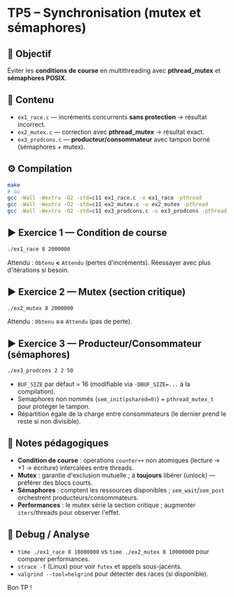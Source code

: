 # TP5 – Synchronisation (mutex et sémaphores)

## 🎯 Objectif
Éviter les **conditions de course** en multithreading avec **pthread_mutex** et **sémaphores POSIX**.

## 📁 Contenu
- `ex1_race.c` — incréments concurrents **sans protection** → résultat incorrect.
- `ex2_mutex.c` — correction avec **pthread_mutex** → résultat exact.
- `ex3_prodcons.c` — **producteur/consommateur** avec tampon borné (sémaphores + mutex).

## ⚙️ Compilation
```bash
make
# ou
gcc -Wall -Wextra -O2 -std=c11 ex1_race.c -o ex1_race -pthread
gcc -Wall -Wextra -O2 -std=c11 ex2_mutex.c -o ex2_mutex -pthread
gcc -Wall -Wextra -O2 -std=c11 ex3_prodcons.c -o ex3_prodcons -pthread
```

## ▶️ Exercice 1 — Condition de course
```bash
./ex1_race 8 2000000
```
Attendu : `Obtenu` **<** `Attendu` (pertes d'incréments). Réessayer avec plus d'itérations si besoin.

## ▶️ Exercice 2 — Mutex (section critique)
```bash
./ex2_mutex 8 2000000
```
Attendu : `Obtenu` **==** `Attendu` (pas de perte).

## ▶️ Exercice 3 — Producteur/Consommateur (sémaphores)
```bash
./ex3_prodcons 2 2 50
```
- `BUF_SIZE` par défaut = 16 (modifiable via `-DBUF_SIZE=...` à la compilation).
- Semaphores non nommés (`sem_init(pshared=0)`) + `pthread_mutex_t` pour protéger le tampon.
- Répartition égale de la charge entre consommateurs (le dernier prend le reste si non divisible).

## 🔎 Notes pédagogiques
- **Condition de course** : operations `counter++` non atomiques (lecture → +1 → écriture) intercalées entre threads.
- **Mutex** : garantie d'exclusion mutuelle ; à **toujours** libérer (unlock) — préférer des blocs courts.
- **Sémaphores** : comptent les ressources disponibles ; `sem_wait`/`sem_post` orchestrent producteurs/consommateurs.
- **Performances** : le mutex série la section critique ; augmenter `iters`/threads pour observer l'effet.

## 🧪 Debug / Analyse
- `time ./ex1_race 8 10000000` vs `time ./ex2_mutex 8 10000000` pour comparer performances.
- `strace -f` (Linux) pour voir `futex` et appels sous-jacents.
- `valgrind --tool=helgrind` pour détecter des races (si disponible).

Bon TP !
